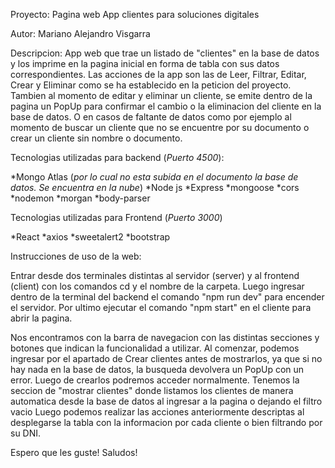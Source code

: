Proyecto: Pagina web App clientes para soluciones digitales

Autor: Mariano Alejandro Visgarra

Descripcion: 
App web que trae un listado de "clientes" en la base de datos y los imprime en la pagina inicial en forma de tabla con sus datos correspondientes. 
Las acciones de la app son las de Leer, Filtrar, Editar, Crear y Eliminar como se ha establecido en la peticion del proyecto. Tambien al momento de editar y eliminar un cliente, se emite dentro de la pagina un PopUp para confirmar el cambio o la eliminacion del cliente en la base de datos. O en casos de faltante de datos como por ejemplo al momento de buscar un cliente que no se encuentre por su documento o crear un cliente sin nombre o documento.


Tecnologias utilizadas para backend (*Puerto 4500*):

*Mongo Atlas (_por lo cual no esta subida en el documento la base de datos. Se encuentra en la nube_)
*Node js
*Express
*mongoose
*cors
*nodemon
*morgan
*body-parser


Tecnologias utilizadas para Frontend (*Puerto 3000*)

*React
*axios
*sweetalert2
*bootstrap


Instrucciones de uso de la web: 

Entrar desde dos terminales distintas al servidor (server) y al frontend (client) con los comandos cd y el nombre de la carpeta.
Luego ingresar dentro de la terminal del backend el comando "npm run dev" para encender el servidor. Por ultimo ejecutar el comando "npm start" en el cliente para abrir la pagina.

Nos encontramos con la barra de navegacion con las distintas secciones y botones que indican la funcionalidad a utilizar. Al comenzar, podemos ingresar por el apartado de Crear clientes antes de mostrarlos, ya que si no hay nada en la base de datos, la busqueda devolvera un PopUp con un error. Luego de crearlos podremos acceder normalmente.
Tenemos la seccion de "mostrar clientes" donde listamos los clientes de manera automatica desde la base de datos al ingresar a la pagina o dejando el filtro vacio
Luego podemos realizar las acciones anteriormente descriptas al desplegarse la tabla con la informacion por cada cliente o bien filtrando por su DNI.


Espero que les guste! Saludos!
